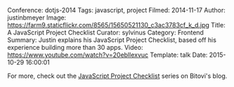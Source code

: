 Conference: dotjs-2014
Tags: javascript, project
Filmed: 2014-11-17
Author: justinbmeyer
Image: https://farm9.staticflickr.com/8565/15650521130_c3ac3783cf_k_d.jpg
Title: A JavaScript Project Checklist
Curator: sylvinus
Category: Frontend
Summary: Justin explains his JavaScript Project Checklist, based off his experience building more than 30 apps.
Video: https://www.youtube.com/watch?v=20ebllexvuc
Template: talk
Date: 2015-10-29 16:00:01

For more, check out the [JavaScript Project Checklist](http://blog.bitovi.com/why-checklist/) series on Bitovi's blog.